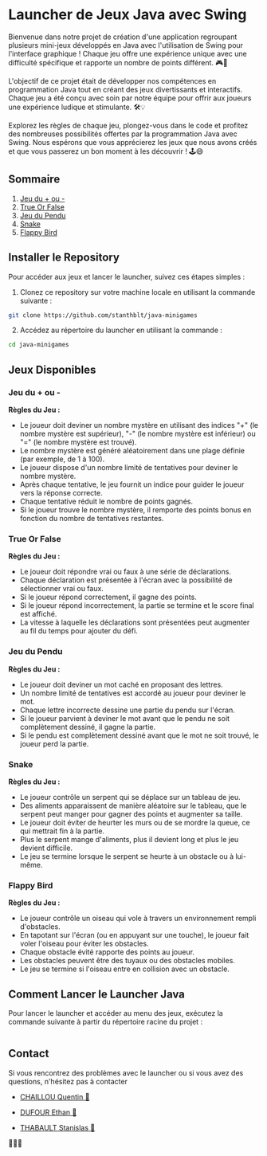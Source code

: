 
# Launcher de Jeux Java avec Swing

Bienvenue dans notre projet de création d'une application regroupant plusieurs mini-jeux développés en Java avec l'utilisation de Swing pour l'interface graphique ! Chaque jeu offre une expérience unique avec une difficulté spécifique et rapporte un nombre de points différent. 🎮🚀

L'objectif de ce projet était de développer nos compétences en programmation Java tout en créant des jeux divertissants et interactifs. Chaque jeu a été conçu avec soin par notre équipe pour offrir aux joueurs une expérience ludique et stimulante. 🛠️💡

Explorez les règles de chaque jeu, plongez-vous dans le code et profitez des nombreuses possibilités offertes par la programmation Java avec Swing. Nous espérons que vous apprécierez les jeux que nous avons créés et que vous passerez un bon moment à les découvrir ! 🕹️😄

## Sommaire

1.  [Jeu du + ou -](#jeu-du--ou)
2.  [True Or False](#true-or-false)
3.  [Jeu du Pendu](#jeu-du-pendu)
4.  [Snake](#snake)
5.  [Flappy Bird](#flappy-bird)

## Installer le Repository

Pour accéder aux jeux et lancer le launcher, suivez ces étapes simples :

1.  Clonez ce repository sur votre machine locale en utilisant la commande suivante :

```bash
git clone https://github.com/stanthblt/java-minigames
```

2.  Accédez au répertoire du launcher en utilisant la commande :

```bash
cd java-minigames
```

## Jeux Disponibles

### Jeu du + ou -

**Règles du Jeu :**

-   Le joueur doit deviner un nombre mystère en utilisant des indices "+" (le nombre mystère est supérieur), "-" (le nombre mystère est inférieur) ou "=" (le nombre mystère est trouvé).
-   Le nombre mystère est généré aléatoirement dans une plage définie (par exemple, de 1 à 100).
-   Le joueur dispose d'un nombre limité de tentatives pour deviner le nombre mystère.
-   Après chaque tentative, le jeu fournit un indice pour guider le joueur vers la réponse correcte.
-   Chaque tentative réduit le nombre de points gagnés.
-   Si le joueur trouve le nombre mystère, il remporte des points bonus en fonction du nombre de tentatives restantes.

### True Or False

**Règles du Jeu :**

-   Le joueur doit répondre vrai ou faux à une série de déclarations.
-   Chaque déclaration est présentée à l'écran avec la possibilité de sélectionner vrai ou faux.
-   Si le joueur répond correctement, il gagne des points.
-   Si le joueur répond incorrectement, la partie se termine et le score final est affiché.
-   La vitesse à laquelle les déclarations sont présentées peut augmenter au fil du temps pour ajouter du défi.

### Jeu du Pendu

**Règles du Jeu :**

-   Le joueur doit deviner un mot caché en proposant des lettres.
-   Un nombre limité de tentatives est accordé au joueur pour deviner le mot.
-   Chaque lettre incorrecte dessine une partie du pendu sur l'écran.
-   Si le joueur parvient à deviner le mot avant que le pendu ne soit complètement dessiné, il gagne la partie.
-   Si le pendu est complètement dessiné avant que le mot ne soit trouvé, le joueur perd la partie.

### Snake

**Règles du Jeu :**

-   Le joueur contrôle un serpent qui se déplace sur un tableau de jeu.
-   Des aliments apparaissent de manière aléatoire sur le tableau, que le serpent peut manger pour gagner des points et augmenter sa taille.
-   Le joueur doit éviter de heurter les murs ou de se mordre la queue, ce qui mettrait fin à la partie.
-   Plus le serpent mange d'aliments, plus il devient long et plus le jeu devient difficile.
-   Le jeu se termine lorsque le serpent se heurte à un obstacle ou à lui-même.

### Flappy Bird

**Règles du Jeu :**

-   Le joueur contrôle un oiseau qui vole à travers un environnement rempli d'obstacles.
-   En tapotant sur l'écran (ou en appuyant sur une touche), le joueur fait voler l'oiseau pour éviter les obstacles.
-   Chaque obstacle évité rapporte des points au joueur.
-   Les obstacles peuvent être des tuyaux ou des obstacles mobiles.
-   Le jeu se termine si l'oiseau entre en collision avec un obstacle.

## Comment Lancer le Launcher Java

Pour lancer le launcher et accéder au menu des jeux, exécutez la commande suivante à partir du répertoire racine du projet :

```bash
```

## Contact

Si vous rencontrez des problèmes avec le launcher ou si vous avez des questions, n'hésitez pas à contacter

-   [CHAILLOU Quentin 🧑](https://github.com/Deyykoo)
    
-   [DUFOUR Ethan 🧑](https://github.com/Wasteque)
    
-   [THABAULT Stanislas 🧑](https://github.com/stanthblt)
    

📧👨‍💻